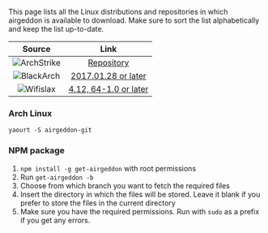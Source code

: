 This page lists all the Linux distributions and repositories in which airgeddon is available to download. Make sure to sort the list alphabetically and keep the list up-to-date.

| Source  | Link  |
|:-------:|:-----:|
| ![ArchStrike](https://raw.githubusercontent.com/v1s1t0r1sh3r3/airgeddon/master/imgs/wiki/archstrike.png) | [Repository] |
| ![BlackArch](https://raw.githubusercontent.com/v1s1t0r1sh3r3/airgeddon/master/imgs/wiki/blackarch_linux.png) | [2017.01.28 or later] |
| ![Wifislax](https://raw.githubusercontent.com/v1s1t0r1sh3r3/airgeddon/master/imgs/wiki/wifislax_linux.png) | [4.12, 64-1.0 or later] |

### Arch Linux

`yaourt -S airgeddon-git`

### NPM package

1. `npm install -g get-airgeddon` with root permissions
2. Run `get-airgeddon -b`
3. Choose from which branch you want to fetch the required files
4. Insert the directory in which the files will be stored. Leave it blank if you prefer to store the files in the current directory
5. Make sure you have the required permissions. Run with `sudo` as a prefix if you get any errors.

<!-- Links -->
[4.12, 64-1.0 or later]: http://www.wifislax.com
[2017.01.28 or later]: https://blackarch.org
[Repository]: https://archstrike.org/wiki